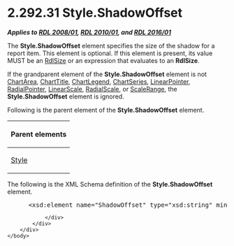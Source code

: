 <html dir="LTR" xmlns:mshelp="http://msdn.microsoft.com/mshelp" xmlns:ddue="http://ddue.schemas.microsoft.com/authoring/2003/5" xmlns:xlink="http://www.w3.org/1999/xlink" xmlns:tool="http://www.microsoft.com/tooltip">
    <head>
        <meta http-equiv="Content-Type" content="text/html; CHARSET=utf-8"></meta>
        <meta name="save" content="history"></meta>
        <title>2.292.31 Style.ShadowOffset</title>
        <xml>
            <mshelp:toctitle title="2.292.31 Style.ShadowOffset"></mshelp:toctitle>
            <mshelp:rltitle title="[MS-RDL]: Style.ShadowOffset"></mshelp:rltitle>
            <mshelp:keyword index="A" term="83e054b2-ef86-4761-9784-9a80eadb94eb"></mshelp:keyword>
            <mshelp:attr name="DCSext.ContentType" value="open specification"></mshelp:attr>
            <mshelp:attr name="AssetID" value="83e054b2-ef86-4761-9784-9a80eadb94eb"></mshelp:attr>
            <mshelp:attr name="TopicType" value="kbRef"></mshelp:attr>
            <mshelp:attr name="DCSext.Title" value="[MS-RDL]: Style.ShadowOffset" />
        </xml>
    </head>
    <body>
        <div id="header">
            <h1 class="heading">2.292.31 Style.ShadowOffset</h1>
        </div>
        <div id="mainSection">
            <div id="mainBody">
                <div id="allHistory" class="saveHistory"></div>
                <div id="sectionSection0" class="section" name="collapseableSection">
                    

<p><b><i>Applies to </i></b><a href="1e855f94-4617-47e4-b89e-0856c6cb420f.md"><b><i>RDL 2008/01</i></b></a><b><i>,
</i></b><a href="3428e690-a348-4ec7-8a6a-8efb42d2cdee.md"><b><i>RDL 2010/01</i></b></a><b><i>,
and </i></b><a href="52ce3983-2bfc-4e72-9359-42aaf5fe4509.md"><b><i>RDL 2016/01</i></b></a></p>

<p>The <b>Style.ShadowOffset</b> element specifies the size of
the shadow for a report item. This element is optional. If this element is
present, its value MUST be an <a href="b40c092e-4fe5-4f7b-a0bf-c98df1361c90.md">RdlSize</a> or an expression
that evaluates to an <b>RdlSize</b>.</p>

<p>If the grandparent element of the <b>Style.ShadowOffset</b>
element is not <a href="74e08a7c-5405-4ea4-b903-a79ef4d215f7.md">ChartArea</a>,
<a href="67fc30a5-9c4a-4eaa-aec9-b2f734b240f5.md">ChartTitle</a>, <a href="68a0757c-8f1a-42b9-9473-ccedd40029fb.md">ChartLegend</a>, <a href="aee11573-3fcf-4365-938b-e6c8ceece6e1.md">ChartSeries</a>, <a href="19cdf02f-fcd5-41ca-b086-355eedb983b6.md">LinearPointer</a>, <a href="1446314e-813e-42f0-9a28-f1b96fd3a0da.md">RadialPointer</a>, <a href="744f8b40-7ad5-4652-94a1-76ae5df59389.md">LinearScale</a>, <a href="86468d9f-c561-4b50-a689-5dfccfde8495.md">RadialScale</a>, or <a href="56ed5aad-f1b1-4463-a987-8f02cea49950.md">ScaleRange</a>, the <b>Style.ShadowOffset</b>
element is ignored.</p>

<p>Following is the parent element of the <b>Style.ShadowOffset</b>
element.</p>

<table>
 <thead>
  <tr>
   <th>
   <p>Parent elements</p>
   </th>
  </tr>
 </thead>
 <tr>
  <td>
  <p><a href="ea446209-9c6a-46ce-b472-fae8b8350b37.md">Style</a></p>
  </td>
 </tr>
</table>

<p>The following is the XML Schema definition of the <b>Style.ShadowOffset</b>
element.           </p>

<dl>
<dd>
<div><pre> &lt;xsd:element name=&quot;ShadowOffset&quot; type=&quot;xsd:string&quot; minOccurs=&quot;0&quot; /&gt;
</pre></div>
</dd></dl>


                </div>
            </div>
        </div>
    </body>
</html>